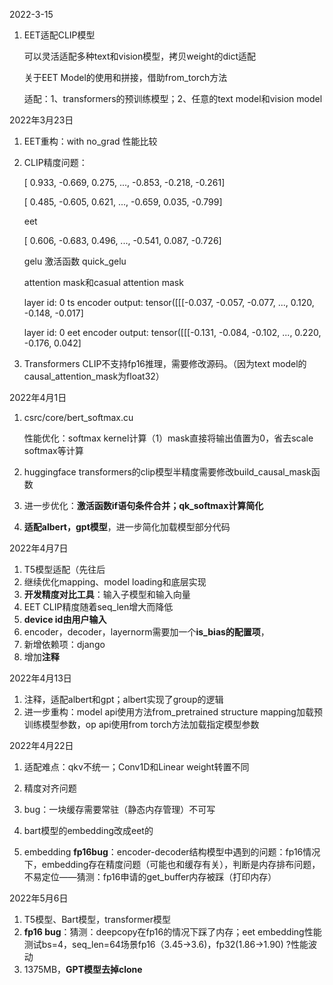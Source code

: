 2022-3-15

1. EET适配CLIP模型

   可以灵活适配多种text和vision模型，拷贝weight的dict适配
   
   关于EET Model的使用和拼接，借助from_torch方法
   
   适配：1、transformers的预训练模型；2、任意的text model和vision model
   
   

2022年3月23日

1. EET重构：with no_grad 性能比较

2. CLIP精度问题：

   [ 0.933, -0.669,  0.275,  ..., -0.853, -0.218, -0.261]

   [ 0.485, -0.605,  0.621,  ..., -0.659,  0.035, -0.799]

   eet

   [ 0.606, -0.683,  0.496,  ..., -0.541,  0.087, -0.726]

   gelu 激活函数 quick_gelu

   attention mask和casual attention mask

   layer id:  0  ts encoder output:  tensor([[[-0.037, -0.057, -0.077,  ...,  0.120, -0.148, -0.017]

   layer id:  0  eet encoder output:  tensor([[[-0.131, -0.084, -0.102,  ...,  0.220, -0.176,  0.042]
   
3. Transformers CLIP不支持fp16推理，需要修改源码。（因为text model的causal_attention_mask为float32）



2022年4月1日

1. csrc/core/bert_softmax.cu

   性能优化：softmax kernel计算（1）mask直接将输出值置为0，省去scale softmax等计算
   
2. huggingface transformers的clip模型半精度需要修改build_causal_mask函数

3. 进一步优化：**激活函数if语句条件合并；qk_softmax计算简化**

4. **适配albert，gpt模型**，进一步简化加载模型部分代码



2022年4月7日

1. T5模型适配（先往后
2. 继续优化mapping、model loading和底层实现
3. **开发精度对比工具**：输入子模型和输入向量
4. EET CLIP精度随着seq_len增大而降低
5. **device id由用户输入**
6. encoder，decoder，layernorm需要加一个**is_bias的配置项**，
7. 新增依赖项：django
8. 增加**注释**



2022年4月13日

1. 注释，适配albert和gpt；albert实现了group的逻辑
2. 进一步重构：model api使用方法from_pretrained structure mapping加载预训练模型参数，op api使用from torch方法加载指定模型参数



2022年4月22日

1. 适配难点：qkv不统一；Conv1D和Linear weight转置不同
2. 精度对齐问题
3. bug：一块缓存需要常驻（静态内存管理）不可写
4. bart模型的embedding改成eet的

5. embedding **fp16bug**：encoder-decoder结构模型中遇到的问题：fp16情况下，embedding存在精度问题（可能也和缓存有关），判断是内存排布问题，不易定位——猜测：fp16申请的get_buffer内存被踩（打印内存）



2022年5月6日

1. T5模型、Bart模型，transformer模型
2. **fp16 bug**：猜测：deepcopy在fp16的情况下踩了内存；eet embedding性能测试bs=4，seq_len=64场景fp16（3.45->3.6)，fp32(1.86->1.90) ?性能波动
3. 1375MB，**GPT模型去掉clone**

